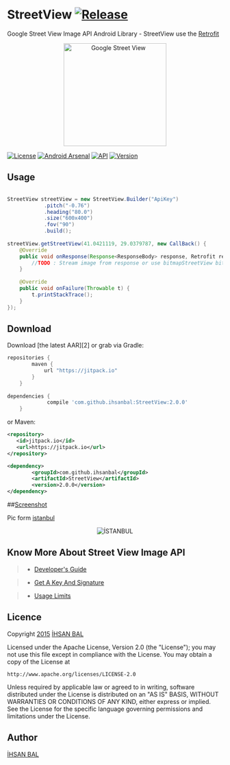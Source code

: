 StreetView [![Release](https://img.shields.io/github/release/ihsanbal/StreetView.svg?label=Jitpack)](https://jitpack.io/#ihsanbal/StreetView)
=======
Google Street View Image API Android Library - 
StreetView use the [Retrofit](https://github.com/square/retrofit) 

<p align="center">
    <img src="https://lh3.googleusercontent.com/50-i3khy6z44n6xQsiJKx6WqLWK4zeb6IyXJYW2qZJGBE_2QvWSI5an09m-H7WgMlRqQ=w300-rw" alt="Google Street View" height="240" width="240"/>
</p>

[![License](http://img.shields.io/badge/License-Apache%202-brightgreen.svg?style=flat-square)](https://github.com/ihsanbal/StreetView/blob/master/LICENSE)
[![Android Arsenal](https://img.shields.io/badge/Android%20Arsenal-StreetView-green.svg?style=flat-square)](http://android-arsenal.com/details/1/2972)
[![API](https://img.shields.io/badge/API-9%2B-brightgreen.svg?style=flat-square)](https://android-arsenal.com/api?level=9)
[![Version](https://img.shields.io/badge/Version-2.0.0-orange.svg?style=flat-square)](https://github.com/ihsanbal/StreetView/releases/tag/2.0.0)

Usage
--------

```java

StreetView streetView = new StreetView.Builder("ApiKey")
            .pitch("-0.76")
            .heading("80.0")
            .size("600x400")
            .fov("90")
            .build();
                            
streetView.getStreetView(41.0421119, 29.0379787, new CallBack() {
    @Override
    public void onResponse(Response<ResponseBody> response, Retrofit retrofit, Bitmap bitmapStreetView) {
        //TODO : Stream image from response or use bitmapStreetView bitmap
    }
                         
    @Override
    public void onFailure(Throwable t) {
        t.printStackTrace();
    }
});

```
Download
--------

Download [the latest AAR][2] or grab via Gradle:
```groovy
repositories {
	    maven {
	        url "https://jitpack.io"
	    }
	}
	
dependencies {
	         compile 'com.github.ihsanbal:StreetView:2.0.0'
	}
```
or Maven:
```xml
<repository>
   <id>jitpack.io</id>
   <url>https://jitpack.io</url>
</repository>

<dependency>
	    <groupId>com.github.ihsanbal</groupId>
	    <artifactId>StreetView</artifactId>
	    <version>2.0.0</version>
</dependency>
```

##[Screenshot](https://github.com/ihsanbal/StreetView/blob/master/images/device-istanbul_view.png)

Pic form [istanbul](https://www.google.com.tr/maps/place/%C4%B0stanbul/@41.02881,28.946502,3a,75y,90t/data=!3m8!1e2!3m6!1s87258476!2e1!3e10!6s%2F%2Flh6.googleusercontent.com%2Fproxy%2FJOnyZ62VmmGhlqtu5FwscwAxSc9rCB0ptWdxKyF47Cs9wpPRZ6U8rfLgweSv3eU8sZsKK-9SOGISndy3eyX44SbQwBSC-w%3Dw139-h86!7i4704!8i2900!4m2!3m1!1s0x14caa7040068086b:0xe1ccfe98bc01b0d0!6m1!1e1?hl=tr)

<p align="center">
    <img src="https://github.com/ihsanbal/StreetView/blob/master/images/device-istanbul_view.png" alt="İSTANBUL" />
</p>

Know More About Street View Image API
-------------------------------------
>* [Developer's Guide](https://developers.google.com/maps/documentation/streetview/intro)

>* [Get A Key And Signature](https://developers.google.com/maps/documentation/streetview/intro)

>* [Usage Limits](https://developers.google.com/maps/documentation/streetview/usage-limits)


Licence
--------------
Copyright [2015]() [İHSAN BAL](https://github.com/ihsanbal)

Licensed under the Apache License, Version 2.0 (the "License");
you may not use this file except in compliance with the License.
You may obtain a copy of the License at

    http://www.apache.org/licenses/LICENSE-2.0

Unless required by applicable law or agreed to in writing, software
distributed under the License is distributed on an "AS IS" BASIS,
WITHOUT WARRANTIES OR CONDITIONS OF ANY KIND, either express or implied.
See the License for the specific language governing permissions and
limitations under the License.

Author
--------------
[İHSAN BAL](https://github.com/ihsanbal)
